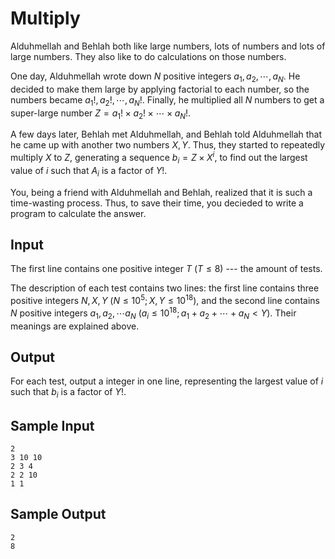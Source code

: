 Multiply
============

Alduhmellah and Behlah both like large numbers, lots of numbers and lots of large numbers. They also like to do calculations on those numbers.

One day, Alduhmellah wrote down $N$ positive integers $a_1, a_2,\cdots, a_N$. He decided to make them large by applying factorial to each number, so the numbers became $a_1!, a_2!,\cdots, a_N!$. Finally, he multiplied all $N$ numbers to get a super-large number $Z=a_1!\times a_2!\times\cdots\times a_N!$.

A few days later, Behlah met Alduhmellah, and Behlah told Alduhmellah that he came up with another two numbers $X,Y$. Thus, they started to repeatedly multiply $X$ to $Z$, generating a sequence $b_i=Z\times X^i$, to find out the largest value of $i$ such that $A_i$ is a factor of $Y!$.

You, being a friend with Alduhmellah and Behlah, realized that it is such a time-wasting process. Thus, to save their time, you decieded to write a program to calculate the answer.

Input
-----
The first line contains one positive integer $T$ ($T\leq 8$) --- the amount of tests.

The description of each test contains two lines: the first line contains three positive integers $N, X, Y$ ($N\leq 10^5; X,Y\leq 10^{18}$), and the second line contains $N$ positive integers $a_1, a_2,\cdots a_N$ ($a_i \leq 10^{18}; a_1+a_2+\cdots+a_N<Y$). Their meanings are explained above.

Output
------
For each test, output a integer in one line, representing the largest value of $i$ such that $b_i$ is a factor of $Y!$.

Sample Input
--------------
```
2
3 10 10
2 3 4
2 2 10
1 1
```

Sample Output
---------------
```
2
8
```
